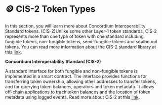 # 🪙 CIS-2 Token Types

In this section, you will learn more about Concordium Interoperability Standard tokens. (CIS-2)Unlike some other Layer-1 token standards, CIS-2 represents more than one type of token with one standard including fungible tokens, non-fungible tokens, semi-fungible tokens and soulbound tokens. You can read more information about the CIS-2 standard library at this [link](https://github.com/Concordium/concordium-rust-smart-contracts/blob/main/concordium-cis2/src/lib.rs).

**Concordium Interoperability Standard (CIS-2)**

A standard interface for both fungible and non-fungible tokens is implemented in a smart contract. The interface provides functions for transferring token ownership, allowing other addresses to transfer tokens, and for querying token balances, operators and token metadata. It allows off-chain applications to track token balances and the location of token metadata using logged events. Read more about CIS-2 at this [link](https://proposals.concordium.software/CIS/cis-2.html).
